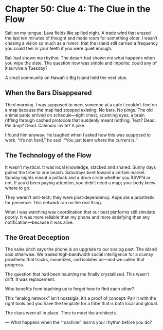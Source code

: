 
# Chapter 50: Clue 4: The Clue in the Flow

Salt on my tongue. Lava fields like spilled night. A trade wind that erased the last ten minutes of thought and made room for something older. I wasn’t chasing a vision so much as a rumor: that the island still carried a frequency you could feel in your teeth if you were quiet enough.

Bali had shown me rhythm. The desert had shown me what happens when you wipe the slate. The question now was simple and impolite: could any of it survive a Tuesday?

A small community on Hawaiʻi’s Big Island held the next clue.

## When the Bars Disappeared

Third morning. I was supposed to meet someone at a cafe I couldn’t find on a map because the map had stopped existing. No bars. No pings. The old animal panic arrived on schedule—tight chest, scanning eyes, a brain riffling through cached protocols that suddenly meant nothing. Text? Dead. Pin drop? Dead. Calendar invite? A joke.

I found him anyway. He laughed when I asked how this was supposed to work. “It’s not hard,” he said. “You just learn where the current is.”

## The Technology of the Flow

It wasn’t mystical. It was local knowledge, stacked and shared. Sunny days pulled the tribe to one beach. Saturdays bent toward a certain market. Sunday nights meant a potluck and a drum circle whether you RSVP’d or not. If you’d been paying attention, you didn’t need a map; your body knew where to go.

They weren’t anti-tech; they were post‑dependency. Apps are a prosthetic for presence. This network ran on the real thing.

What I was watching was coordination that our best platforms still simulate poorly. It was more reliable than my phone and more satisfying than any notification—because it was alive.

## The Great Deception

The sales pitch says the phone is an upgrade to our analog past. The island said otherwise. We traded high‑bandwidth social intelligence for a clumsy prosthetic that tracks, monetizes, and isolates us—and we called that progress.

The question that had been haunting me finally crystallized. This wasn’t drift. It was replacement.

Who benefits from teaching us to forget how to find each other?

This “analog network” isn’t nostalgia; it’s a proof of concept. Pair it with the right tools and you have the template for a tribe that is both local and global.

The clues were all in place. Time to meet the architects.


—
What happens when the “machine” learns your rhythm before you do?
